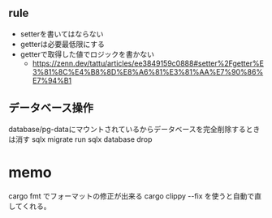 
## rule
- setterを書いてはならない
- getterは必要最低限にする
- getterで取得した値でロジックを書かない
    - https://zenn.dev/tattu/articles/ee3849159c0888#setter%2Fgetter%E3%81%8C%E4%B8%8D%E8%A6%81%E3%81%AA%E7%90%86%E7%94%B1


## データベース操作
database/pg-dataにマウントされているからデータベースを完全削除するときは消す
sqlx migrate run
sqlx database drop

# memo
cargo fmt でフォーマットの修正が出来る
cargo clippy --fix を使うと自動で直してくれる。